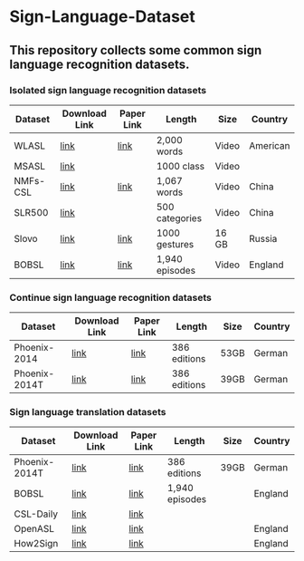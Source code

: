 # Sign-Language-Dataset
## This repository collects some common sign language recognition datasets.
### Isolated sign language recognition datasets
| Dataset | Download Link | Paper Link | Length | Size | Country |
|-----|-----|-----|-----|-----|-----|
| WLASL |[link](https://dxli94.github.io/WLASL/)| [link](https://arxiv.org/pdf/1910.11006v2.pdf) |2,000 words | Video | American | 
| MSASL |[link](https://www.microsoft.com/en-us/research/project/ms-asl/)| |1000 class | Video |  | 
| NMFs-CSL |[link](https://ustc-slr.github.io/datasets/2020_nmfs_csl/)| [link](https://arxiv.org/abs/2110.05382) |1,067 words | Video | China | 
| SLR500 |[link](http://home.ustc.edu.cn/~hagjie/)|  |500 categories | Video | China | 
| Slovo |[link](https://github.com/hukenovs/slovo)| [link](https://arxiv.org/abs/2305.14527) |1000 gestures| 16 GB | Russia | 
| BOBSL |[link](https://www.robots.ox.ac.uk/~vgg/data/bobsl/)| [link](https://arxiv.org/abs/2208.02802) |1,940 episodes | Video | England  | 

### Continue sign language recognition datasets

| Dataset | Download Link | Paper Link | Length | Size | Country |
|-----|-----|-----|-----|-----|-----|
| Phoenix-2014 |[link](https://www-i6.informatik.rwth-aachen.de/~koller/RWTH-PHOENIX/)| [link](https://www.sciencedirect.com/science/article/pii/S1077314215002088) |386 editions | 53GB | German  | 
| Phoenix-2014T |[link](https://www.microsoft.com/en-us/research/project/ms-asl/)| [link](https://ieeexplore.ieee.org/document/8578910)|386 editions | 39GB | German  | 


### Sign language translation datasets

| Dataset | Download Link | Paper Link | Length | Size | Country |
|-----|-----|-----|-----|-----|-----|
| Phoenix-2014T |[link](https://www.microsoft.com/en-us/research/project/ms-asl/)| [link](https://ieeexplore.ieee.org/document/8578910)|386 editions | 39GB | German  | 
| BOBSL |[link](https://www.robots.ox.ac.uk/~vgg/data/bobsl/)| [link](https://arxiv.org/abs/2208.02802) |1,940 episodes |  | England  | 
| CSL-Daily |[link](https://ustc-slr.github.io/datasets/2021_csl_daily/)| [link](https://arxiv.org/abs/2105.12397) | |  |   | 
| OpenASL |[link](https://github.com/chevalierNoir/OpenASL/)| [link](https://arxiv.org/abs/2205.12870) | |  | England  | 
| How2Sign |[link](https://how2sign.github.io/)| [link](https://arxiv.org/abs/2008.08143) | |  | England  | 
